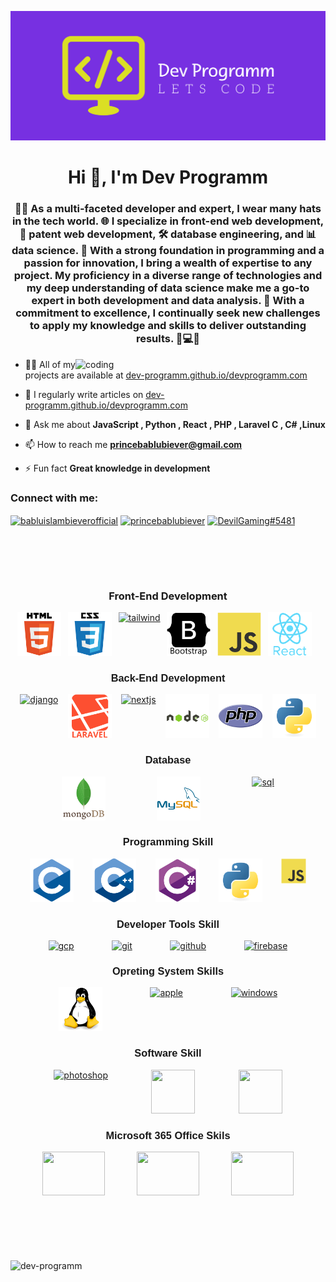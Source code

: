 ![logo](https://github.com/dev-programm/dev-programm/blob/main/cover.png)
<h1 align="center">Hi 👋, I'm Dev Programm</h1>
<h3 align="center">👨‍💻 As a multi-faceted developer and expert, I wear many hats in the tech world. 🌐 I specialize in front-end web development, 📜 patent web development, 🛠️ database engineering, and 📊 data science. 🚀 With a strong foundation in programming and a passion for innovation, I bring a wealth of expertise to any project. My proficiency in a diverse range of technologies and my deep understanding of data science make me a go-to expert in both development and data analysis. 🌟 With a commitment to excellence, I continually seek new challenges to apply my knowledge and skills to deliver outstanding results. 🚀💻🔬</h3>
<img align = "right"alt = "coding" width = "400" src = "https://repository-images.githubusercontent.com/462900780/0a10af70-6cbf-46df-9071-0ff586a3b1d6">

- 👨‍💻 All of my projects are available at [dev-programm.github.io/devprogramm.com](dev-programm.github.io/devprogramm.com)

- 📝 I regularly write articles on [dev-programm.github.io/devprogramm.com](dev-programm.github.io/devprogramm.com)

- 💬 Ask me about **JavaScript , Python , React , PHP , Laravel C , C# ,Linux**

- 📫 How to reach me **princebablubiever@gmail.com**

- ⚡ Fun fact **Great knowledge in development**

<h3 align="left">Connect with me:</h3>
<p align="left">
<a href="https://fb.com/babluislambieverofficial" target="blank"><img align="center" src="https://raw.githubusercontent.com/rahuldkjain/github-profile-readme-generator/master/src/images/icons/Social/facebook.svg" alt="babluislambieverofficial" height="30" width="30" /></a>
<a href="https://instagram.com/princebablubiever" target="blank"><img align="center" src="https://raw.githubusercontent.com/rahuldkjain/github-profile-readme-generator/master/src/images/icons/Social/instagram.svg" alt="princebablubiever" height="30" width="30" /></a>
<a href="https://discord.gg/DevilGaming#5481" target="blank"><img align="center" src="https://raw.githubusercontent.com/rahuldkjain/github-profile-readme-generator/master/src/images/icons/Social/discord.svg" alt="DevilGaming#5481" height="30" width="30" /></a>
</div>
</p>
<div class="main" style="padding-top: 65px;">
<div class="main-1">
<h3 align="left" style="text-align:center;colour:"white"; font-family: 'Montserrat', sans-serif; font-weight:700;">Front-End Development</h3>
<p align="left">
    <div class="con" style="display: flex;justify-content: space-evenly;">
    <a href="https://www.w3.org/html/" target="_blank" rel="noreferrer"> <img src="https://raw.githubusercontent.com/devicons/devicon/master/icons/html5/html5-original-wordmark.svg" alt="html5" width="70" height="70"/> </a>
    <a href="https://www.w3schools.com/css/" target="_blank" rel="noreferrer"> <img src="https://raw.githubusercontent.com/devicons/devicon/master/icons/css3/css3-original-wordmark.svg" alt="css3" width="70" height="70"/> </a>   
    <a href="https://tailwindcss.com/" target="_blank" rel="noreferrer"> <img src="https://www.vectorlogo.zone/logos/tailwindcss/tailwindcss-icon.svg" alt="tailwind" width="70" height="70"/> </a> 
    <a href="https://getbootstrap.com" target="_blank" rel="noreferrer"> <img src="https://raw.githubusercontent.com/devicons/devicon/master/icons/bootstrap/bootstrap-plain-wordmark.svg" alt="bootstrap" width="70" height="70"/> </a> 
    <a href="https://developer.mozilla.org/en-US/docs/Web/JavaScript" target="_blank" rel="noreferrer"> <img src="https://raw.githubusercontent.com/devicons/devicon/master/icons/javascript/javascript-original.svg" alt="javascript" width="70" height="70"/> </a>
    <a href="https://reactjs.org/" target="_blank" rel="noreferrer"> <img src="https://raw.githubusercontent.com/devicons/devicon/master/icons/react/react-original-wordmark.svg" alt="react" width="70" height="70"/> </a> </p> 
</div>
</div>
<div class="main-2">
    <h3 align="left" style="text-align:center; font-family: 'Montserrat', sans-serif; font-weight:700;">Back-End Development</h3>    
    <p align="left">
        <div class="con" style="display: flex;justify-content: space-evenly;">
    <a href="https://www.djangoproject.com/" target="_blank" rel="noreferrer"> <img src="https://cdn.worldvectorlogo.com/logos/django.svg" alt="django" width="70" height="70"/> </a> 
    <a href="https://laravel.com/" target="_blank" rel="noreferrer"> <img src="https://raw.githubusercontent.com/devicons/devicon/master/icons/laravel/laravel-plain-wordmark.svg" alt="laravel" width="70" height="70"/> </a> 
    <a href="https://nextjs.org/" target="_blank" rel="noreferrer"> <img src="https://cdn.worldvectorlogo.com/logos/nextjs-2.svg" alt="nextjs" width="40" height="40"/> </a> 
    <a href="https://nodejs.org" target="_blank" rel="noreferrer"> <img src="https://raw.githubusercontent.com/devicons/devicon/master/icons/nodejs/nodejs-original-wordmark.svg" alt="nodejs" width="70" height="70"/> </a> 
    <a href="https://www.php.net" target="_blank" rel="noreferrer"> <img src="https://raw.githubusercontent.com/devicons/devicon/master/icons/php/php-original.svg" alt="php" width="70" height="70"/> </a>
    <a href="https://www.python.org" target="_blank" rel="noreferrer"> <img src="https://raw.githubusercontent.com/devicons/devicon/master/icons/python/python-original.svg" alt="python" width="70" height="70"/> </a>  
</div>
</div>

</p>
</div>
<div class="main-3">
<h3 align="left" style="text-align:center; font-family: 'Montserrat', sans-serif; font-weight:700;">Database</h3>    
<p align="left">
    <div class="con" style="display: flex;justify-content: space-evenly;">
    <a href="https://www.mongodb.com/" target="_blank" rel="noreferrer"> <img src="https://raw.githubusercontent.com/devicons/devicon/master/icons/mongodb/mongodb-original-wordmark.svg" alt="mongodb" width="70" height="70"/> </a> 
    <a href="https://www.mysql.com/" target="_blank" rel="noreferrer"> <img src="https://raw.githubusercontent.com/devicons/devicon/master/icons/mysql/mysql-original-wordmark.svg" alt="mysql" width="70" height="70"/> </a> 
    <a href="https://sqlserver.com/" target="_blank" rel="noreferrer"><img src="https://cdn.worldvectorlogo.com/logos/microsoft-sql-server-1.svg" alt="sql" width="70" height="70" /></a>
</div>
</p>
</div>
<div class="main-4">
<h3 align="left" style="text-align:center; font-family: 'Montserrat', sans-serif; font-weight:700;">Programming Skill</h3>
<p align="left">
    <div class="con" style="display: flex;justify-content: space-evenly;">
    <a href="https://www.cprogramming.com/" target="_blank" rel="noreferrer"> <img src="https://raw.githubusercontent.com/devicons/devicon/master/icons/c/c-original.svg" alt="c" width="70" height="70"/> </a> 
    <a href="https://www.w3schools.com/cpp/" target="_blank" rel="noreferrer"> <img src="https://raw.githubusercontent.com/devicons/devicon/master/icons/cplusplus/cplusplus-original.svg" alt="cplusplus" width="70" height="70"/> </a> 
    <a href="https://www.w3schools.com/cs/" target="_blank" rel="noreferrer"> <img src="https://raw.githubusercontent.com/devicons/devicon/master/icons/csharp/csharp-original.svg" alt="csharp" width="70" height="70"/> </a> 
    <a href="https://www.python.org" target="_blank" rel="noreferrer"> <img src="https://raw.githubusercontent.com/devicons/devicon/master/icons/python/python-original.svg" alt="python" width="70" height="70"/> </a> 
    <a href="https://developer.mozilla.org/en-US/docs/Web/JavaScript" target="_blank" rel="noreferrer"> <img src="https://raw.githubusercontent.com/devicons/devicon/master/icons/javascript/javascript-original.svg" alt="javascript" width="40" height="40"/> </a>
</div>
</p>
</div>
<div class="main-5">
<h3 align="left" style="text-align:center; font-family: 'Montserrat', sans-serif; font-weight:700;">Developer Tools Skill</h3>
<p align="left">
    <div class="con" style="display: flex;justify-content: space-evenly;">
    <a href="https://cloud.google.com" target="_blank" rel="noreferrer"> <img src="https://www.vectorlogo.zone/logos/google_cloud/google_cloud-icon.svg" alt="gcp" width="70" height="70"/> </a> 
    <a href="https://git-scm.com/" target="_blank" rel="noreferrer"> <img src="https://www.vectorlogo.zone/logos/git-scm/git-scm-icon.svg" alt="git" width="70" height="70"/> </a> 
    <a href="https://github.com" target="_blank" rel="noreferrer"><img src="https://cdns.iconmonstr.com/wp-content/releases/preview/2012/240/iconmonstr-github-1.png" alt="github" width="70" height="70"></a>
    <a href="https://firebase.com" target="_blank" rel="noreferrer"><img src="https://firebase.google.com/static/downloads/brand-guidelines/PNG/logo-vertical.png" alt="firebase" width="70" height="70"></a>
</div>
</p>
</div>
<div class="main-6">
<h3 align="left" style="text-align:center; font-family: 'Montserrat', sans-serif; font-weight:700;">Opreting System Skills</h3>
<p align="left">
    <div class="con" style="display: flex;justify-content: space-evenly;">
    <a href="https://www.linux.org/" target="_blank" rel="noreferrer"> <img src="https://raw.githubusercontent.com/devicons/devicon/master/icons/linux/linux-original.svg" alt="linux" width="70" height="70"/> </a> 
    <a href="https://apple.com" target="_blank" rel="noreferrer"><img src="https://images-wixmp-ed30a86b8c4ca887773594c2.wixmp.com/f/245f4571-14d4-4069-90a7-259b2971229f/del3rk1-177dea3e-01d6-4c32-bcfd-8927b7bc8364.png?token=eyJ0eXAiOiJKV1QiLCJhbGciOiJIUzI1NiJ9.eyJzdWIiOiJ1cm46YXBwOjdlMGQxODg5ODIyNjQzNzNhNWYwZDQxNWVhMGQyNmUwIiwiaXNzIjoidXJuOmFwcDo3ZTBkMTg4OTgyMjY0MzczYTVmMGQ0MTVlYTBkMjZlMCIsIm9iaiI6W1t7InBhdGgiOiJcL2ZcLzI0NWY0NTcxLTE0ZDQtNDA2OS05MGE3LTI1OWIyOTcxMjI5ZlwvZGVsM3JrMS0xNzdkZWEzZS0wMWQ2LTRjMzItYmNmZC04OTI3YjdiYzgzNjQucG5nIn1dXSwiYXVkIjpbInVybjpzZXJ2aWNlOmZpbGUuZG93bmxvYWQiXX0.RDHFl6JxHrJPAZGg1gIyuGEOJCn9WMTLlNYVlu8Ql5E" alt="apple" width="70" height="70"></a>
    <a href="https://microsoft.com" target="_blank" rel="noreferrer"><img src="https://logowik.com/content/uploads/images/windows-116906.jpg" alt="windows" width="70" height="70"></a>
</div>
</p>
</div>
<div class="main-7">
<h3 align="left" style="text-align:center; font-family: 'Montserrat', sans-serif; font-weight:700;">Software Skill</h3>
<p align="left">
    <div class="con" style="display: flex;justify-content: space-evenly;">
    <a href="https://www.photoshop.com/en" target="_blank" rel="noreferrer"> <img src="https://upload.wikimedia.org/wikipedia/commons/thumb/a/af/Adobe_Photoshop_CC_icon.svg/512px-Adobe_Photoshop_CC_icon.svg.png?20200616073617" alt="photoshop" width="70" height="70"/> </a> 
    <a href="https://adobe.com"><img src="https://upload.wikimedia.org/wikipedia/commons/thumb/4/40/Adobe_Premiere_Pro_CC_icon.svg/512px-Adobe_Premiere_Pro_CC_icon.svg.png" alt="" width="70" height="70"></a>
    <a href="https://adobe.com"><img src="https://upload.wikimedia.org/wikipedia/commons/thumb/f/fb/Adobe_Illustrator_CC_icon.svg/512px-Adobe_Illustrator_CC_icon.svg.png" alt="" width="70" height="70"></a>
</div>
</p>
</div>
<div class="main-8">
<h3 align="left" style="text-align:center; font-family: 'Montserrat', sans-serif; font-weight:700;">Microsoft 365 Office Skils</h3>
<p align="left">
    <div class="con" style="display: flex;justify-content: space-evenly;">
    <a href="https://www.microsoft365.com"><img src="https://upload.wikimedia.org/wikipedia/commons/thumb/f/fd/Microsoft_Office_Word_%282019%E2%80%93present%29.svg/512px-Microsoft_Office_Word_%282019%E2%80%93present%29.svg.png" alt="" width="100" height="70"></a>
    <a href="https://www.microsoft365.com"><img src="https://upload.wikimedia.org/wikipedia/commons/thumb/3/34/Microsoft_Office_Excel_%282019%E2%80%93present%29.svg/512px-Microsoft_Office_Excel_%282019%E2%80%93present%29.svg.png" alt="" width="100" height="70"></a>
    <a href="https://www.microsoft365.com"><img src="https://upload.wikimedia.org/wikipedia/commons/thumb/0/0d/Microsoft_Office_PowerPoint_%282019%E2%80%93present%29.svg/512px-Microsoft_Office_PowerPoint_%282019%E2%80%93present%29.svg.png?20210821050414" alt="" width="100" height="70"></a>
</div>
</p>
</div>
</div>
    

<p><img align="center" src="https://github-readme-stats.vercel.app/api/top-langs?username=dev-programm&show_icons=true&locale=en&layout=compact" alt="dev-programm" style="margin-top: 87px;"/></p>
